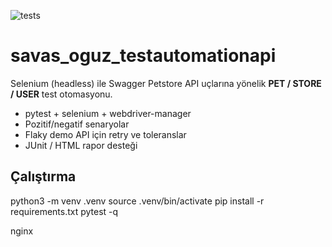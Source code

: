 ![tests](https://github.com/savasoguuz/savas_oguz_testautomationapi/actions/workflows/tests.yml/badge.svg)

# savas_oguz_testautomationapi

Selenium (headless) ile Swagger Petstore API uçlarına yönelik **PET / STORE / USER** test otomasyonu.
- pytest + selenium + webdriver-manager
- Pozitif/negatif senaryolar
- Flaky demo API için retry ve toleranslar
- JUnit / HTML rapor desteği

## Çalıştırma
python3 -m venv .venv
source .venv/bin/activate
pip install -r requirements.txt
pytest -q

nginx

